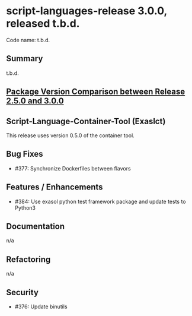 # script-languages-release 3.0.0, released t.b.d.

Code name: t.b.d.

## Summary

t.b.d.

## [Package Version Comparison between Release 2.5.0 and 3.0.0](package_diffs/3.0.0/README.md)
  
## Script-Language-Container-Tool (Exaslct)

This release uses version 0.5.0 of the container tool.

## Bug Fixes

 - #377: Synchronize Dockerfiles between flavors

## Features / Enhancements
 - #384: Use exasol python test framework package and update tests to Python3

## Documentation
n/a

## Refactoring

 n/a

## Security

 - #376: Update binutils
